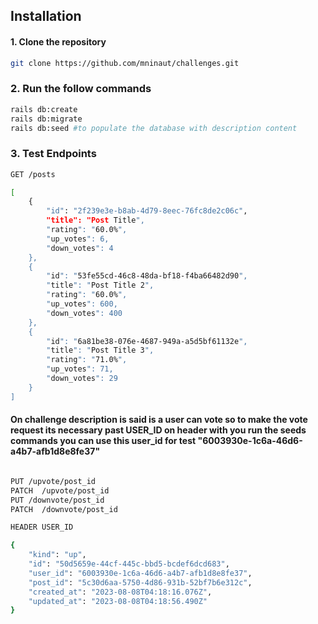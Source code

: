 ## Installation

#### 1. Clone the repository

```bash
git clone https://github.com/mninaut/challenges.git
```

### 2. Run the follow commands

```bash
rails db:create
rails db:migrate
rails db:seed #to populate the database with description content
```

### 3. Test Endpoints

```bash
GET /posts
```
```bash
[
	{
		"id": "2f239e3e-b8ab-4d79-8eec-76fc8de2c06c",
		"title": "Post Title",
		"rating": "60.0%",
		"up_votes": 6,
		"down_votes": 4
	},
	{
		"id": "53fe55cd-46c8-48da-bf18-f4ba66482d90",
		"title": "Post Title 2",
		"rating": "60.0%",
		"up_votes": 600,
		"down_votes": 400
	},
	{
		"id": "6a81be38-076e-4687-949a-a5d5bf61132e",
		"title": "Post Title 3",
		"rating": "71.0%",
		"up_votes": 71,
		"down_votes": 29
	}
]
```
#### On challenge description is said is a user can vote so to make the vote  request its necessary past USER_ID on header with you run the seeds commands you can use this user_id for test "6003930e-1c6a-46d6-a4b7-afb1d8e8fe37"

```bash

PUT /upvote/post_id
PATCH  /upvote/post_id
PUT /downvote/post_id
PATCH  /downvote/post_id

HEADER USER_ID
```
```bash
{
	"kind": "up",
	"id": "50d5659e-44cf-445c-bbd5-bcdef6dcd683",
	"user_id": "6003930e-1c6a-46d6-a4b7-afb1d8e8fe37",
	"post_id": "5c30d6aa-5750-4d86-931b-52bf7b6e312c",
	"created_at": "2023-08-08T04:18:16.076Z",
	"updated_at": "2023-08-08T04:18:56.490Z"
}
```

